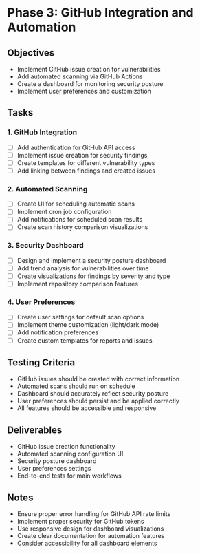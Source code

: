 
# Phase 3: GitHub Integration and Automation

## Objectives
- Implement GitHub issue creation for vulnerabilities
- Add automated scanning via GitHub Actions
- Create a dashboard for monitoring security posture
- Implement user preferences and customization

## Tasks

### 1. GitHub Integration
- [ ] Add authentication for GitHub API access
- [ ] Implement issue creation for security findings
- [ ] Create templates for different vulnerability types
- [ ] Add linking between findings and created issues

### 2. Automated Scanning
- [ ] Create UI for scheduling automatic scans
- [ ] Implement cron job configuration
- [ ] Add notifications for scheduled scan results
- [ ] Create scan history comparison visualizations

### 3. Security Dashboard
- [ ] Design and implement a security posture dashboard
- [ ] Add trend analysis for vulnerabilities over time
- [ ] Create visualizations for findings by severity and type
- [ ] Implement repository comparison features

### 4. User Preferences
- [ ] Create user settings for default scan options
- [ ] Implement theme customization (light/dark mode)
- [ ] Add notification preferences
- [ ] Create custom templates for reports and issues

## Testing Criteria
- GitHub issues should be created with correct information
- Automated scans should run on schedule
- Dashboard should accurately reflect security posture
- User preferences should persist and be applied correctly
- All features should be accessible and responsive

## Deliverables
- GitHub issue creation functionality
- Automated scanning configuration UI
- Security posture dashboard
- User preferences settings
- End-to-end tests for main workflows

## Notes
- Ensure proper error handling for GitHub API rate limits
- Implement proper security for GitHub tokens
- Use responsive design for dashboard visualizations
- Create clear documentation for automation features
- Consider accessibility for all dashboard elements
